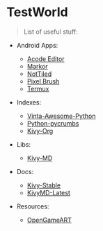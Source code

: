 # TestWorld

> List of useful stuff:
- Android Apps:
    - [Acode Editor](https://github.com/deadlyjack/code-editor)
    - [Markor](https://play.google.com/store/apps/details?id=net.gsantner.markor)
    - [NotTiled](https://play.google.com/store/apps/details?id=com.mirwanda.nottiled)
    - [Pixel Brush](https://play.google.com/store/apps/details?id=com.jaween.paint)
    - [Termux](https://f-droid.org/packages/com.termux)

- Indexes:
    - [Vinta-Awesome-Python](https://github.com/vinta/awesome-python)
    - [Python-pycrumbs](https://github.com/kirang89/pycrumbs)
    - [Kivy-Org](https://github.com/kivy)

- Libs:
    - [Kivy-MD](https://github.com/kivymd)

- Docs:
    - [Kivy-Stable](https://kivy.org/doc/stable)
    - [KivyMD-Latest](https://kivymd.readthedocs.io/en/latest)

- Resources:
    - [OpenGameART](https://opengameart.org)

